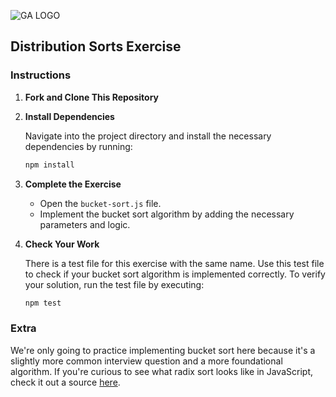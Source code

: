 ![GA LOGO](https://ga-dash.s3.amazonaws.com/production/assets/logo-9f88ae6c9c3871690e33280fcf557f33.png)

## Distribution Sorts Exercise

### Instructions

1. **Fork and Clone This Repository**

2. **Install Dependencies**

   Navigate into the project directory and install the necessary dependencies by running:

   ```bash
   npm install
   ```

3. **Complete the Exercise**

   - Open the `bucket-sort.js` file.
   - Implement the bucket sort algorithm by adding the necessary parameters and logic.

4. **Check Your Work**

   There is a test file for this exercise with the same name. Use this test file to check if your bucket sort algorithm is implemented correctly.
   To verify your solution, run the test file by executing:

   ```bash
   npm test
   ```

### Extra

We're only going to practice implementing bucket sort here because it's a slightly more common interview question and a more foundational algorithm. If you're curious to see what radix sort looks like in JavaScript, check it out a source [here](https://github.com/trekhleb/javascript-algorithms/tree/master/src/algorithms/sorting/radix-sort).
